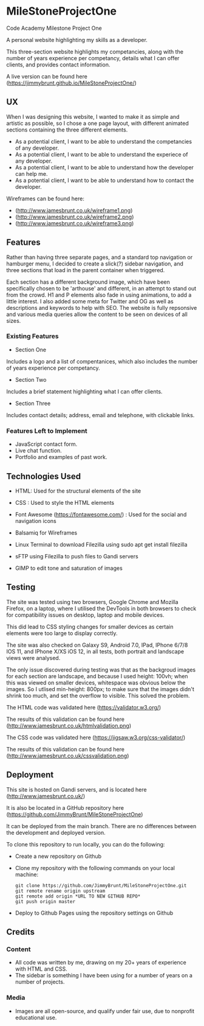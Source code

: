 # MileStoneProjectOne

Code Academy Milestone Project One

A personal website highlighting my skills as a developer.

This three-section website highlights my competancies, along with the number of years experience per competancy, details what I can offer clients, and provides contact information.

A live version can be found here (https://jimmybrunt.github.io/MileStoneProjectOne/)

## UX

When I was designing this website, I wanted to make it as simple and artistic as possible, so I chose a one page layout, with different animated sections containing the three different elements.

- As a potential client, I want to be able to understand the competancies of any developer.
- As a potential client, I want to be able to understand the experiece of any developer.
- As a potential client, I want to be able to understand how the developer can help me.
- As a potential client, I want to be able to understand how to contact the developer.

Wireframes can be found here:

 - (http://www.jamesbrunt.co.uk/wireframe1.png)
 - (http://www.jamesbrunt.co.uk/wireframe2.png)
 - (http://www.jamesbrunt.co.uk/wireframe3.png)

## Features

Rather than having three separate pages, and a standard top navigation or hamburger menu, I decided to create a slick(?) sidebar navigation, and three sections that load in the parent container when triggered.

Each section has a different background image, which have been specifically chosen to be 'arthouse' and different, in an attempt to stand out from the crowd. H1 and P elements also fade in using animations, to add a little interest. I also added some meta for Twitter and OG as well as descriptions and keywords to help with SEO. The website is fully repsonsive and various media queries allow the content to be seen on devices of all sizes.

### Existing Features

- Section One

Includes a logo and a list of compentanices, which also includes the number of years experience per competancy.

- Section Two

Includes a brief statement highlighting what I can offer clients.

- Section Three 

Includes contact details; address, email and telephone, with clickable links.

### Features Left to Implement

- JavaScript contact form.
- Live chat function.
- Portfolio and examples of past work.

## Technologies Used

- HTML: Used for the structural elements of the site

- CSS : Used to style the HTML elements

- Font Awesome (https://fontawesome.com/) : Used for the social and navigation icons

- Balsamiq for Wireframes

- Linux Terminal to download Filezilla using sudo apt get install filezilla

- sFTP using Filezilla to push files to Gandi servers

- GIMP to edit tone and saturation of images

## Testing

The site was tested using two browsers, Google Chrome and Mozilla Firefox, on a laptop, where I utilised the DevTools in both browsers to check for compatibility issues on desktop, laptop and mobile devices. 

This did lead to CSS styling changes for smaller devices as certain elements were too large to display correctly. 

The site was also checked on Galaxy S9, Android 7.0, IPad, IPhone 6/7/8 IOS 11, and IPhone X/XS iOS 12, in all tests, both portrait and landscape views were analysed.

The only issue discovered during testing was that as the backgroud images for each section are landscape, and because I used height: 100vh; when this was viewed on smaller devices, whitespace was obvious below the images. So I utlised min-height: 800px; to make sure that the images didn't shrink too much, and set the overflow to visible. This solved the problem.

The HTML code was validated here (https://validator.w3.org/)

The results of this validation can be found here (http://www.jamesbrunt.co.uk/htmlvalidation.png)

The CSS code was validated here (https://jigsaw.w3.org/css-validator/)

The results of this validation can be found here (http://www.jamesbrunt.co.uk/cssvalidation.png)

## Deployment

This site is hosted on Gandi servers, and is located here (http://www.jamesbrunt.co.uk/)

It is also be located in a GitHub repository here (https://github.com/JimmyBrunt/MileStoneProjectOne)

It can be deployed from the main branch. There are no differences between the development and deployed version.

To clone this repository to run locally, you can do the following:

- Create a new repository on Github
- Clone my repository with the following commands on your local machine:

    ```
    git clone https://github.com/JimmyBrunt/MileStoneProjectOne.git
    git remote rename origin upstream
    git remote add origin *URL TO NEW GITHUB REPO*
    git push origin master
    ```
    
- Deploy to Github Pages using the repository settings on Github

## Credits

### Content

- All code was written by me, drawing on my 20+ years of experience with HTML and CSS.
- The sidebar is something I have been using for a number of years on a number of projects.

### Media

- Images are all open-source, and qualify under fair use, due to nonprofit educational use.
